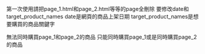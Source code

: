 第一次使用請把page_1.html和page_2.html等等的page全刪除
要修改date和target_product_names
date是網頁的商品上架日期
target_product_names是想要購買的商品關鍵字


無法同時購買page_1和page_2的商品
只能同時購買page_1或是同時購買page_2的商品